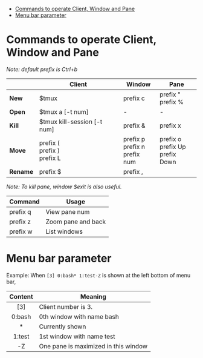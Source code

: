 - [Commands to operate Client, Window and Pane](#commands-to-operate-client-window-and-pane)
- [Menu bar parameter](#menu-bar-parameter)

# Commands to operate Client, Window and Pane

*Note: default prefix is Ctrl+b*

| | Client | Window | Pane |
| ---- | ---- | ---- | ---- |
| **New**  | $tmux| prefix c | prefix "<br> prefix % |
| **Open** | $tmux a [-t num]|- |- |
| **Kill** | $tmux kill-session [-t num] | prefix & | prefix x |
| **Move** | prefix (<br>  prefix )<br>  prefix L|prefix p<br> prefix n<br>  prefix num | prefix o<br>  prefix Up<br>  prefix Down|
| **Rename** | prefix $  | prefix ,    |       |

*Note: To kill pane, window $exit is also useful.*

| Command | Usage |
| --- | --- |
| prefix q | View pane num |
| prefix z | Zoom pane and back|
| prefix w |List windows |


# Menu bar parameter

Example: When `[3] 0:bash* 1:test-Z` is shown at the left bottom of menu bar,

| Content | Meaning                              |
| :-----: | ------------------------------------ |
|   [3]   | Client number is 3.                  |
| 0:bash  | 0th window with name bash            |
|   \*    | Currently shown                      |
| 1:test  | 1st window with name test            |
|   -Z    | One pane is maximized in this window |
